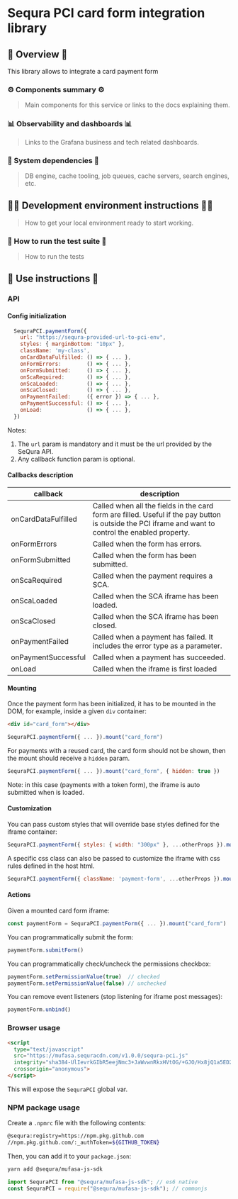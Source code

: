 # Sequra PCI card form integration library

## 📖 Overview 📖
This library allows to integrate a card payment form

### ⚙️ Components summary ⚙️
> Main components for this service or links to the docs explaining them.

### 📊 Observability and dashboards 📊
> Links to the Grafana business and tech related dashboards.

### 🔌 System dependencies 🔌
> DB engine, cache tooling, job queues, cache servers, search engines, etc.

## 👩‍💻 Development environment instructions 👩‍💻
> How to get your local environment ready to start working.

### 🚧 How to run the test suite 🚧
> How to run the tests

## 🚀 Use instructions 🚀

### API

#### Config initialization

```javascript
  SequraPCI.paymentForm({
    url: "https://sequra-provided-url-to-pci-env",
    styles: { marginBottom: "10px" },
    className: 'my-class',
    onCardDataFulfilled: () => { ... },
    onFormErrors:        () => { ... },
    onFormSubmitted:     () => { ... },
    onScaRequired:       () => { ... },
    onScaLoaded:         () => { ... },
    onScaClosed:         () => { ... },
    onPaymentFailed:     ({ error }) => { ... },
    onPaymentSuccessful: () => { ... },
    onLoad:              () => { ... },
  })
```

Notes:
  1. The `url` param is mandatory and it must be the url provided by the SeQura API.
  2. Any callback function param is optional.

#### Callbacks description

| callback            | description                                                                                                                                          |
|---------------------|------------------------------------------------------------------------------------------------------------------------------------------------------|
| onCardDataFulfilled | Called when all the fields in the card form are filled. Useful if the pay button is outside the PCI iframe and want to control the enabled property. |
| onFormErrors        | Called when the form has errors.                                                                                                                     |
| onFormSubmitted     | Called when the form has been submitted.                                                                                                             |
| onScaRequired       | Called when the payment requires a SCA.                                                                                                              |
| onScaLoaded         | Called when the SCA iframe has been loaded.                                                                                                          |
| onScaClosed         | Called when the SCA iframe has been closed.                                                                                                          |
| onPaymentFailed     | Called when a payment has failed. It includes the error type as a parameter.                                                                         |
| onPaymentSuccessful | Called when a payment has succeeded.                                                                                                                 |
| onLoad              | Called when the iframe is first loaded                                                                                                               |

#### Mounting

Once the payment form has been initialized, it has to be mounted in the DOM, for example, inside a given `div` container:
```html
<div id="card_form"></div>
```

```javascript
SequraPCI.paymentForm({ ... }).mount("card_form")
```

For payments with a reused card, the card form should not be shown, then the mount should receive a `hidden` param.

```javascript
SequraPCI.paymentForm({ ... }).mount("card_form", { hidden: true })
```

Note: in this case (payments with a token form), the iframe is auto submitted when is loaded.

#### Customization

You can pass custom styles that will override base styles defined for the iframe container:

```javascript
SequraPCI.paymentForm({ styles: { width: "300px" }, ...otherProps }).mount("card_form")
```

A specific css class can also be passed to customize the iframe with css rules defined in the host html.

```javascript
SequraPCI.paymentForm({ className: 'payment-form', ...otherProps }).mount("card_form")
```

#### Actions

Given a mounted card form iframe:
```javascript
const paymentForm = SequraPCI.paymentForm({ ... }).mount("card_form")
```

You can programmatically submit the form:
```javascript
paymentForm.submitForm()
```

You can programmatically check/uncheck the permissions checkbox: 
```javascript
paymentForm.setPermissionValue(true)  // checked
paymentForm.setPermissionValue(false) // unchecked
```

You can remove event listeners (stop listening for iframe post messages):
```javascript
paymentForm.unbind()
```


### Browser usage

```html
<script
  type="text/javascript"
  src="https://mufasa.sequracdn.com/v1.0.0/sequra-pci.js"
  integrity="sha384-UlIevrkGIbR5eejNmc3+JaWvwnRkxHVtOG/+GJO/Hx8jQ1a5ED2yUZzH6hwMrWui"
  crossorigin="anonymous">
</script>
```
This will expose the `SequraPCI` global var.

### NPM package usage

Create a `.npmrc` file with the following contents:

```bash
@sequra:registry=https://npm.pkg.github.com
//npm.pkg.github.com/:_authToken=${GITHUB_TOKEN}
```

Then, you can add it to your `package.json`:

```bash
yarn add @sequra/mufasa-js-sdk
```
```javascript
import SequraPCI from "@sequra/mufasa-js-sdk"; // es6 native
const SequraPCI = require("@sequra/mufasa-js-sdk"); // commonjs
```
